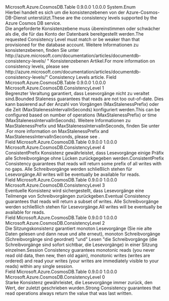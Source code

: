 <Type Name="ConsistencyLevel" FullName="Microsoft.Azure.CosmosDB.ConsistencyLevel">
  <TypeSignature Language="C#" Value="public enum ConsistencyLevel" />
  <TypeSignature Language="ILAsm" Value=".class public auto ansi sealed ConsistencyLevel extends System.Enum" />
  <TypeSignature Language="DocId" Value="T:Microsoft.Azure.CosmosDB.ConsistencyLevel" />
  <TypeSignature Language="VB.NET" Value="Public Enum ConsistencyLevel" />
  <TypeSignature Language="F#" Value="type ConsistencyLevel = " />
  <AssemblyInfo>
    <AssemblyName>Microsoft.Azure.CosmosDB.Table</AssemblyName>
    <AssemblyVersion>0.9.0.0</AssemblyVersion>
    <AssemblyVersion>1.0.0.0</AssemblyVersion>
  </AssemblyInfo>
  <Base>
    <BaseTypeName>System.Enum</BaseTypeName>
  </Base>
  <Docs>
    <summary> 
            <span data-ttu-id="1ae3f-101">Hierbei handelt es sich um die konsistenzebenen von der Azure-Cosmos-DB-Dienst unterstützt.</span><span class="sxs-lookup"><span data-stu-id="1ae3f-101">These are the consistency levels supported by the Azure Cosmos DB service.</span></span>
            </summary>
    <remarks>
            <span data-ttu-id="1ae3f-102">Die angeforderte Konsistenzebene muss übereinstimmen oder schwächer als die, die für das Konto der Datenbank bereitgestellt werden.</span><span class="sxs-lookup"><span data-stu-id="1ae3f-102">The requested Consistency Level must match or be weaker than that provisioned for the database account.</span></span>
            <span data-ttu-id="1ae3f-103">Weitere Informationen zu konsistenzebenen, finden Sie unter <see>http://azure.microsoft.com/documentation/articles/documentdb-consistency-levels/ "</see> Konsistenzebenen Artikel.</span><span class="sxs-lookup"><span data-stu-id="1ae3f-103">For more information on consistency levels, please see <see>http://azure.microsoft.com/documentation/articles/documentdb-consistency-levels/"</see> Consistency Levels article.</span></span>
            </remarks>
  </Docs>
  <Members>
    <Member MemberName="BoundedStaleness">
      <MemberSignature Language="C#" Value="BoundedStaleness" />
      <MemberSignature Language="ILAsm" Value=".field public static literal valuetype Microsoft.Azure.CosmosDB.ConsistencyLevel BoundedStaleness = int32(1)" />
      <MemberSignature Language="DocId" Value="F:Microsoft.Azure.CosmosDB.ConsistencyLevel.BoundedStaleness" />
      <MemberSignature Language="VB.NET" Value="BoundedStaleness" />
      <MemberSignature Language="F#" Value="BoundedStaleness = 1" Usage="Microsoft.Azure.CosmosDB.ConsistencyLevel.BoundedStaleness" />
      <MemberType>Field</MemberType>
      <AssemblyInfo>
        <AssemblyName>Microsoft.Azure.CosmosDB.Table</AssemblyName>
        <AssemblyVersion>0.9.0.0</AssemblyVersion>
        <AssemblyVersion>1.0.0.0</AssemblyVersion>
      </AssemblyInfo>
      <ReturnValue>
        <ReturnType>Microsoft.Azure.CosmosDB.ConsistencyLevel</ReturnType>
      </ReturnValue>
      <MemberValue>1</MemberValue>
      <Docs>
        <summary>
            <span data-ttu-id="1ae3f-104">Begrenzter Veraltung garantiert, dass Lesevorgänge nicht zu veraltet sind.</span><span class="sxs-lookup"><span data-stu-id="1ae3f-104">Bounded Staleness guarantees that reads are not too out-of-date.</span></span> <span data-ttu-id="1ae3f-105">Dies kann basierend auf der Anzahl von Vorgängen (MaxStalenessPrefix) oder die Zeit (MaxStalenessIntervalInSeconds) konfiguriert werden.</span><span class="sxs-lookup"><span data-stu-id="1ae3f-105">This can be configured based on number of operations (MaxStalenessPrefix) or time (MaxStalenessIntervalInSeconds).</span></span>  <span data-ttu-id="1ae3f-106">Weitere Informationen zu MaxStalenessPrefix und MaxStalenessIntervalInSeconds, finden Sie unter <see cref="T:Microsoft.Azure.Documents.ConsistencyPolicy" />.</span><span class="sxs-lookup"><span data-stu-id="1ae3f-106">For more information on MaxStalenessPrefix and MaxStalenessIntervalInSeconds, please see <see cref="T:Microsoft.Azure.Documents.ConsistencyPolicy" />.</span></span>
            </summary>
      </Docs>
    </Member>
    <Member MemberName="ConsistentPrefix">
      <MemberSignature Language="C#" Value="ConsistentPrefix" />
      <MemberSignature Language="ILAsm" Value=".field public static literal valuetype Microsoft.Azure.CosmosDB.ConsistencyLevel ConsistentPrefix = int32(4)" />
      <MemberSignature Language="DocId" Value="F:Microsoft.Azure.CosmosDB.ConsistencyLevel.ConsistentPrefix" />
      <MemberSignature Language="VB.NET" Value="ConsistentPrefix" />
      <MemberSignature Language="F#" Value="ConsistentPrefix = 4" Usage="Microsoft.Azure.CosmosDB.ConsistencyLevel.ConsistentPrefix" />
      <MemberType>Field</MemberType>
      <AssemblyInfo>
        <AssemblyName>Microsoft.Azure.CosmosDB.Table</AssemblyName>
        <AssemblyVersion>0.9.0.0</AssemblyVersion>
        <AssemblyVersion>1.0.0.0</AssemblyVersion>
      </AssemblyInfo>
      <ReturnValue>
        <ReturnType>Microsoft.Azure.CosmosDB.ConsistencyLevel</ReturnType>
      </ReturnValue>
      <MemberValue>4</MemberValue>
      <Docs>
        <summary>
            <span data-ttu-id="1ae3f-107">ConsistentPrefix Konsistenz gewährleistet, dass Lesevorgänge einige Präfix alle Schreibvorgänge ohne Lücken zurückgegeben werden.</span><span class="sxs-lookup"><span data-stu-id="1ae3f-107">ConsistentPrefix Consistency guarantees that reads will return some prefix of all writes with no gaps.</span></span>
            <span data-ttu-id="1ae3f-108">Alle Schreibvorgänge werden schließlich stehen für Lesevorgänge.</span><span class="sxs-lookup"><span data-stu-id="1ae3f-108">All writes will be eventually be available for reads.</span></span>
            </summary>
      </Docs>
    </Member>
    <Member MemberName="Eventual">
      <MemberSignature Language="C#" Value="Eventual" />
      <MemberSignature Language="ILAsm" Value=".field public static literal valuetype Microsoft.Azure.CosmosDB.ConsistencyLevel Eventual = int32(3)" />
      <MemberSignature Language="DocId" Value="F:Microsoft.Azure.CosmosDB.ConsistencyLevel.Eventual" />
      <MemberSignature Language="VB.NET" Value="Eventual" />
      <MemberSignature Language="F#" Value="Eventual = 3" Usage="Microsoft.Azure.CosmosDB.ConsistencyLevel.Eventual" />
      <MemberType>Field</MemberType>
      <AssemblyInfo>
        <AssemblyName>Microsoft.Azure.CosmosDB.Table</AssemblyName>
        <AssemblyVersion>0.9.0.0</AssemblyVersion>
        <AssemblyVersion>1.0.0.0</AssemblyVersion>
      </AssemblyInfo>
      <ReturnValue>
        <ReturnType>Microsoft.Azure.CosmosDB.ConsistencyLevel</ReturnType>
      </ReturnValue>
      <MemberValue>3</MemberValue>
      <Docs>
        <summary>
            <span data-ttu-id="1ae3f-109">Eventuelle Konsistenz wird sichergestellt, dass Lesevorgänge eine Teilmenge von Schreibvorgängen zurückgeben.</span><span class="sxs-lookup"><span data-stu-id="1ae3f-109">Eventual Consistency guarantees that reads will return a subset of writes.</span></span> <span data-ttu-id="1ae3f-110">Alle Schreibvorgänge werden schließlich stehen für Lesevorgänge.</span><span class="sxs-lookup"><span data-stu-id="1ae3f-110">All writes will be eventually be available for reads.</span></span>
            </summary>
      </Docs>
    </Member>
    <Member MemberName="Session">
      <MemberSignature Language="C#" Value="Session" />
      <MemberSignature Language="ILAsm" Value=".field public static literal valuetype Microsoft.Azure.CosmosDB.ConsistencyLevel Session = int32(2)" />
      <MemberSignature Language="DocId" Value="F:Microsoft.Azure.CosmosDB.ConsistencyLevel.Session" />
      <MemberSignature Language="VB.NET" Value="Session" />
      <MemberSignature Language="F#" Value="Session = 2" Usage="Microsoft.Azure.CosmosDB.ConsistencyLevel.Session" />
      <MemberType>Field</MemberType>
      <AssemblyInfo>
        <AssemblyName>Microsoft.Azure.CosmosDB.Table</AssemblyName>
        <AssemblyVersion>0.9.0.0</AssemblyVersion>
        <AssemblyVersion>1.0.0.0</AssemblyVersion>
      </AssemblyInfo>
      <ReturnValue>
        <ReturnType>Microsoft.Azure.CosmosDB.ConsistencyLevel</ReturnType>
      </ReturnValue>
      <MemberValue>2</MemberValue>
      <Docs>
        <summary>
            <span data-ttu-id="1ae3f-111">Die Sitzungskonsistenz garantiert monoton Lesevorgänge (Sie nie alte Daten gelesen und dann neue und alte erneut), monoton Schreibvorgänge (Schreibvorgänge sind geordnet) "und" Lesen "die Schreibvorgänge (die Schreibvorgänge sind sofort sichtbar, die Lesevorgänge) in einer Sitzung einzelnen.</span><span class="sxs-lookup"><span data-stu-id="1ae3f-111">Session Consistency guarantees monotonic reads (you never read old data, then new, then old again), monotonic writes (writes are ordered) and read your writes (your writes are immediately visible to your reads) within any single session.</span></span> 
            </summary>
      </Docs>
    </Member>
    <Member MemberName="Strong">
      <MemberSignature Language="C#" Value="Strong" />
      <MemberSignature Language="ILAsm" Value=".field public static literal valuetype Microsoft.Azure.CosmosDB.ConsistencyLevel Strong = int32(0)" />
      <MemberSignature Language="DocId" Value="F:Microsoft.Azure.CosmosDB.ConsistencyLevel.Strong" />
      <MemberSignature Language="VB.NET" Value="Strong" />
      <MemberSignature Language="F#" Value="Strong = 0" Usage="Microsoft.Azure.CosmosDB.ConsistencyLevel.Strong" />
      <MemberType>Field</MemberType>
      <AssemblyInfo>
        <AssemblyName>Microsoft.Azure.CosmosDB.Table</AssemblyName>
        <AssemblyVersion>0.9.0.0</AssemblyVersion>
        <AssemblyVersion>1.0.0.0</AssemblyVersion>
      </AssemblyInfo>
      <ReturnValue>
        <ReturnType>Microsoft.Azure.CosmosDB.ConsistencyLevel</ReturnType>
      </ReturnValue>
      <MemberValue>0</MemberValue>
      <Docs>
        <summary>
            <span data-ttu-id="1ae3f-112">Starke Konsistenz gewährleistet, die Lesevorgänge immer zurück, den Wert, der zuletzt geschrieben wurden.</span><span class="sxs-lookup"><span data-stu-id="1ae3f-112">Strong Consistency guarantees that read operations always return the value that was last written.</span></span>
            </summary>
      </Docs>
    </Member>
  </Members>
</Type>